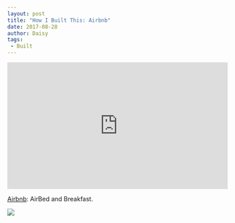 ```yaml
---
layout: post
title: "How I Built This: Airbnb"
date: 2017-08-28
author: Daisy
tags:
 - Built
---
```


<iframe src="https://www.npr.org/player/embed/543035808/546156152" width="100%" height="290" frameborder="0" scrolling="no" title="NPR embedded audio player"></iframe>

[Airbnb](http://airbnb.com): AirBed and Breakfast.

![](https://upload.wikimedia.org/wikipedia/commons/6/69/Airbnb_Logo_Bélo.svg)

